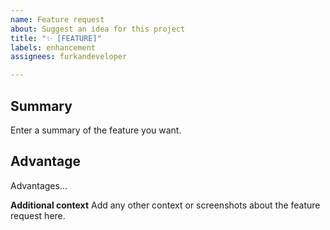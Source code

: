 ```yaml
---
name: Feature request
about: Suggest an idea for this project
title: "✨ [FEATURE]"
labels: enhancement
assignees: furkandeveloper

---
```


## Summary
Enter a summary of the feature you want.

## Advantage
Advantages...

**Additional context**
Add any other context or screenshots about the feature request here.
